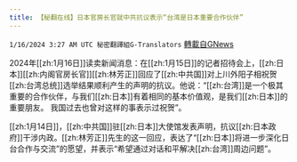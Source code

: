 ```yaml
---
title: 【秘翻在线】日本官房长官就中共抗议表示“台湾是日本重要合作伙伴”
---
```

`1/16/2024 3:27 AM UTC 秘密翻譯組G-Translators` [轉載自GNews](https://gnews.org/articles/2223090)

2024年[[zh:1月16日]]读卖新闻消息：在[[zh:1月15日]]的记者招待会上，[[zh:日本]][[zh:内阁官房长官]][[zh:林芳正]]回应了[[zh:中共国]]对上川外阳子相祝贺[[zh:台湾总统]]选举结果顺利产生的声明的抗议。他说：“[[zh:台湾]]是一个极其重要的合作伙伴，与我们[[zh:日本]]有着相同的基本价值观，是我们[[zh:日本]]的重要朋友。 我国过去也曾对这样的事表示过祝贺”。

[[zh:1月14日]]，[[zh:中共国]]驻[[zh:日本]]大使馆发表声明，抗议[[zh:日本政府]]干涉内政。[[zh:林芳正]]先生的这一回应，表达了“[[zh:日本]]将进一步深化日台合作与交流”的愿望，并表示“希望通过对话和平解决[[zh:台湾]]周边问题”。
